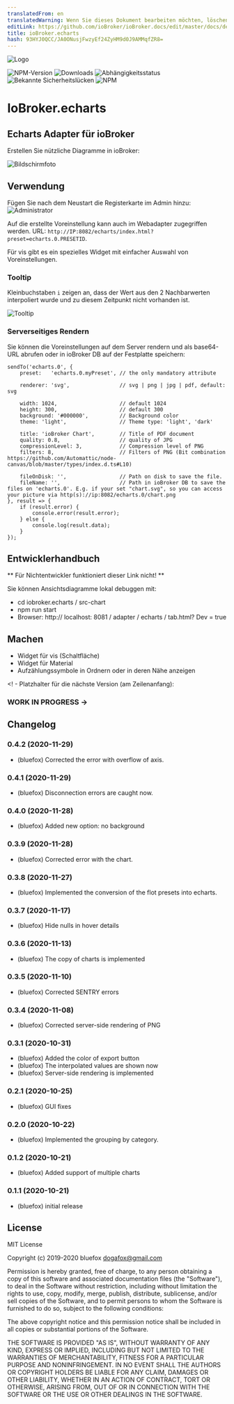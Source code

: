 ```yaml
---
translatedFrom: en
translatedWarning: Wenn Sie dieses Dokument bearbeiten möchten, löschen Sie bitte das Feld "translationsFrom". Andernfalls wird dieses Dokument automatisch erneut übersetzt
editLink: https://github.com/ioBroker/ioBroker.docs/edit/master/docs/de/adapterref/iobroker.echarts/README.md
title: ioBroker.echarts
hash: 93HYJ0QCC/JA0ONusjFwzyEf24ZyHM9d0J9AMMqfZR8=
---
```

![Logo](../../../en/adapterref/iobroker.echarts/admin/echarts.png)

![NPM-Version](http://img.shields.io/npm/v/iobroker.echarts.svg)
![Downloads](https://img.shields.io/npm/dm/iobroker.echarts.svg)
![Abhängigkeitsstatus](https://img.shields.io/david/ioBroker/iobroker.echarts.svg)
![Bekannte Sicherheitslücken](https://snyk.io/test/github/ioBroker/ioBroker.echarts/badge.svg)
![NPM](https://nodei.co/npm/iobroker.echarts.png?downloads=true)

# IoBroker.echarts
## Echarts Adapter für ioBroker
Erstellen Sie nützliche Diagramme in ioBroker:

![Bildschirmfoto](../../../en/adapterref/iobroker.echarts/img/screenshot1.png)

## Verwendung
Fügen Sie nach dem Neustart die Registerkarte im Admin hinzu: ![Administrator](../../../en/adapterref/iobroker.echarts/img/admin.png)

Auf die erstellte Voreinstellung kann auch im Webadapter zugegriffen werden. URL: `http://IP:8082/echarts/index.html?preset=echarts.0.PRESETID`.

Für vis gibt es ein spezielles Widget mit einfacher Auswahl von Voreinstellungen.

### Tooltip
Kleinbuchstaben `i` zeigen an, dass der Wert aus den 2 Nachbarwerten interpoliert wurde und zu diesem Zeitpunkt nicht vorhanden ist.

![Tooltip](../../../en/adapterref/iobroker.echarts/img/tooltip.png)

### Serverseitiges Rendern
Sie können die Voreinstellungen auf dem Server rendern und als base64-URL abrufen oder in ioBroker DB auf der Festplatte speichern:

```
sendTo('echarts.0', {
    preset:   'echarts.0.myPreset', // the only mandatory attribute

    renderer: 'svg',                // svg | png | jpg | pdf, default: svg

    width: 1024,                    // default 1024
    height: 300,                    // default 300
    background: '#000000',          // Background color
    theme: 'light',                 // Theme type: 'light', 'dark'

    title: 'ioBroker Chart',        // Title of PDF document
    quality: 0.8,                   // quality of JPG
    compressionLevel: 3,            // Compression level of PNG
    filters: 8,                     // Filters of PNG (Bit combination https://github.com/Automattic/node-canvas/blob/master/types/index.d.ts#L10)

    fileOnDisk: '',                 // Path on disk to save the file.
    fileName: '',                   // Path in ioBroker DB to save the files on 'echarts.0'. E.g. if your set "chart.svg", so you can access your picture via http(s)://ip:8082/echarts.0/chart.png
}, result => {
    if (result.error) {
        console.error(result.error);
    } else {
        console.log(result.data);
    }
});
```

## Entwicklerhandbuch
** Für Nichtentwickler funktioniert dieser Link nicht! **

Sie können Ansichtsdiagramme lokal debuggen mit:

- cd iobroker.echarts / src-chart
- npm run start
- Browser: http:// localhost: 8081 / adapter / echarts / tab.html? Dev = true

## Machen
- Widget für vis (Schaltfläche)
- Widget für Material
- Aufzählungssymbole in Ordnern oder in deren Nähe anzeigen

<! - Platzhalter für die nächste Version (am Zeilenanfang):

### __WORK IN PROGRESS__ ->

## Changelog
### 0.4.2 (2020-11-29)
* (bluefox) Corrected the error with overflow of axis.

### 0.4.1 (2020-11-29)
* (bluefox) Disconnection errors are caught now.

### 0.4.0 (2020-11-28)
* (bluefox) Added new option: no background

### 0.3.9 (2020-11-28)
* (bluefox) Corrected error with the chart. 

### 0.3.8 (2020-11-27)
* (bluefox) Implemented the conversion of the flot presets into echarts. 

### 0.3.7 (2020-11-17)
* (bluefox) Hide nulls in hover details

### 0.3.6 (2020-11-13)
* (bluefox) The copy of charts is implemented

### 0.3.5 (2020-11-10)
* (bluefox) Corrected SENTRY errors

### 0.3.4 (2020-11-08)
* (bluefox) Corrected server-side rendering of PNG 

### 0.3.1 (2020-10-31)
* (bluefox) Added the color of export button 
* (bluefox) The interpolated values are shown now
* (bluefox) Server-side rendering is implemented

### 0.2.1 (2020-10-25)
* (bluefox) GUI fixes

### 0.2.0 (2020-10-22)
* (bluefox) Implemented the grouping by category.

### 0.1.2 (2020-10-21)
* (bluefox) Added support of multiple charts

### 0.1.1 (2020-10-21)
* (bluefox) initial release

## License
MIT License

Copyright (c) 2019-2020 bluefox <dogafox@gmail.com>

Permission is hereby granted, free of charge, to any person obtaining a copy
of this software and associated documentation files (the "Software"), to deal
in the Software without restriction, including without limitation the rights
to use, copy, modify, merge, publish, distribute, sublicense, and/or sell
copies of the Software, and to permit persons to whom the Software is
furnished to do so, subject to the following conditions:

The above copyright notice and this permission notice shall be included in all
copies or substantial portions of the Software.

THE SOFTWARE IS PROVIDED "AS IS", WITHOUT WARRANTY OF ANY KIND, EXPRESS OR
IMPLIED, INCLUDING BUT NOT LIMITED TO THE WARRANTIES OF MERCHANTABILITY,
FITNESS FOR A PARTICULAR PURPOSE AND NONINFRINGEMENT. IN NO EVENT SHALL THE
AUTHORS OR COPYRIGHT HOLDERS BE LIABLE FOR ANY CLAIM, DAMAGES OR OTHER
LIABILITY, WHETHER IN AN ACTION OF CONTRACT, TORT OR OTHERWISE, ARISING FROM,
OUT OF OR IN CONNECTION WITH THE SOFTWARE OR THE USE OR OTHER DEALINGS IN THE
SOFTWARE.